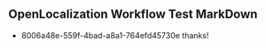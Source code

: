 ## OpenLocalization Workflow Test MarkDown
* 8006a48e-559f-4bad-a8a1-764efd45730e thanks!

<!--HONumber=Nov16_HO2-->


